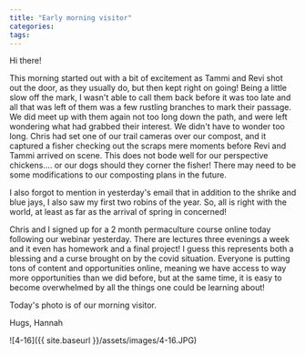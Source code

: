 ```yaml
---
title: "Early morning visitor"
categories:
tags:
---
```


Hi there!

This morning started out with a bit of excitement as Tammi and Revi shot out the door, as they usually do, but then kept right on going! Being a little slow off the mark, I wasn't able to call them back before it was too late and all that was left of them was a few rustling branches to mark their passage. We did meet up with them again not too long down the path, and were left wondering what had grabbed their interest. We didn't have to wonder too long. Chris had set one of our trail cameras over our compost, and it captured a fisher checking out the scraps mere moments before Revi and Tammi arrived on scene. This does not bode well for our perspective chickens.... or our dogs should they corner the fisher! There may need to be some modifications to our composting plans in the future.

I also forgot to mention in yesterday's email that in addition to the shrike and blue jays, I also saw my first two robins of the year. So, all is right with the world, at least as far as the arrival of spring in concerned!

Chris and I signed up for a 2 month permaculture course online today following our webinar yesterday. There are lectures three evenings a week and it even has homework and a final project! I guess this represents both a blessing and a curse brought on by the covid situation. Everyone is putting tons of content and opportunities online, meaning we have access to way more opportunities than we did before, but at the same time, it is easy to become overwhelmed by all the things one could be learning about!

Today's photo is of our morning visitor.

Hugs,
Hannah

![4-16]({{ site.baseurl }}/assets/images/4-16.JPG)